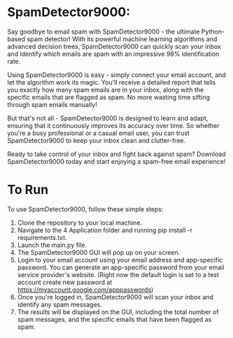 # SpamDetector9000:

Say goodbye to email spam with SpamDetector9000 - the ultimate Python-based spam detector! With its powerful machine learning algorithms and advanced decision trees, SpamDetector9000 can quickly scan your inbox and identify which emails are spam with an impressive 98% identification rate.

Using SpamDetector9000 is easy - simply connect your email account, and let the algorithm work its magic. You'll receive a detailed report that tells you exactly how many spam emails are in your inbox, along with the specific emails that are flagged as spam. No more wasting time sifting through spam emails manually!

But that's not all - SpamDetector9000 is designed to learn and adapt, ensuring that it continuously improves its accuracy over time. So whether you're a busy professional or a casual email user, you can trust SpamDetector9000 to keep your inbox clean and clutter-free.

Ready to take control of your inbox and fight back against spam? Download SpamDetector9000 today and start enjoying a spam-free email experience!

# To Run

To use SpamDetector9000, follow these simple steps:

1. Clone the repository to your local machine.
2. Navigate to the 4 Application folder and running pip install -r requirements.txt.
3. Launch the main.py file.
4. The SpamDetector9000 GUI will pop up on your screen.
5. Login to your email account using your email address and app-specific password. You can generate an app-specific password from your email service provider's website. (Right now the default login is set to a test account create new password at https://myaccount.google.com/apppasswords)
6. Once you're logged in, SpamDetector9000 will scan your inbox and identify any spam messages.
7. The results will be displayed on the GUI, including the total number of spam messages, and the specific emails that have been flagged as spam.
